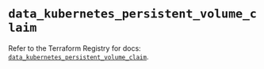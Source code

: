 # `data_kubernetes_persistent_volume_claim`

Refer to the Terraform Registry for docs: [`data_kubernetes_persistent_volume_claim`](https://registry.terraform.io/providers/hashicorp/kubernetes/2.31.0/docs/data-sources/persistent_volume_claim).
